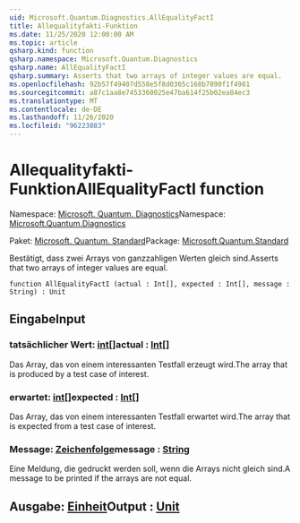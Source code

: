 ```yaml
---
uid: Microsoft.Quantum.Diagnostics.AllEqualityFactI
title: Allequalityfakti-Funktion
ms.date: 11/25/2020 12:00:00 AM
ms.topic: article
qsharp.kind: function
qsharp.namespace: Microsoft.Quantum.Diagnostics
qsharp.name: AllEqualityFactI
qsharp.summary: Asserts that two arrays of integer values are equal.
ms.openlocfilehash: 92b57f49407d558e5f8d0365c168b7890f1f4981
ms.sourcegitcommit: a87c1aa8e7453360025e47ba614f25b02ea84ec3
ms.translationtype: MT
ms.contentlocale: de-DE
ms.lasthandoff: 11/26/2020
ms.locfileid: "96223883"
---
```

# <a name="allequalityfacti-function"></a><span data-ttu-id="e2a89-102">Allequalityfakti-Funktion</span><span class="sxs-lookup"><span data-stu-id="e2a89-102">AllEqualityFactI function</span></span>

<span data-ttu-id="e2a89-103">Namespace: [Microsoft. Quantum. Diagnostics](xref:Microsoft.Quantum.Diagnostics)</span><span class="sxs-lookup"><span data-stu-id="e2a89-103">Namespace: [Microsoft.Quantum.Diagnostics](xref:Microsoft.Quantum.Diagnostics)</span></span>

<span data-ttu-id="e2a89-104">Paket: [Microsoft. Quantum. Standard](https://nuget.org/packages/Microsoft.Quantum.Standard)</span><span class="sxs-lookup"><span data-stu-id="e2a89-104">Package: [Microsoft.Quantum.Standard](https://nuget.org/packages/Microsoft.Quantum.Standard)</span></span>


<span data-ttu-id="e2a89-105">Bestätigt, dass zwei Arrays von ganzzahligen Werten gleich sind.</span><span class="sxs-lookup"><span data-stu-id="e2a89-105">Asserts that two arrays of integer values are equal.</span></span>

```qsharp
function AllEqualityFactI (actual : Int[], expected : Int[], message : String) : Unit
```


## <a name="input"></a><span data-ttu-id="e2a89-106">Eingabe</span><span class="sxs-lookup"><span data-stu-id="e2a89-106">Input</span></span>

### <a name="actual--int"></a><span data-ttu-id="e2a89-107">tatsächlicher Wert: [int](xref:microsoft.quantum.lang-ref.int)[]</span><span class="sxs-lookup"><span data-stu-id="e2a89-107">actual : [Int](xref:microsoft.quantum.lang-ref.int)[]</span></span>

<span data-ttu-id="e2a89-108">Das Array, das von einem interessanten Testfall erzeugt wird.</span><span class="sxs-lookup"><span data-stu-id="e2a89-108">The array that is produced by a test case of interest.</span></span>


### <a name="expected--int"></a><span data-ttu-id="e2a89-109">erwartet: [int](xref:microsoft.quantum.lang-ref.int)[]</span><span class="sxs-lookup"><span data-stu-id="e2a89-109">expected : [Int](xref:microsoft.quantum.lang-ref.int)[]</span></span>

<span data-ttu-id="e2a89-110">Das Array, das von einem interessanten Testfall erwartet wird.</span><span class="sxs-lookup"><span data-stu-id="e2a89-110">The array that is expected from a test case of interest.</span></span>


### <a name="message--string"></a><span data-ttu-id="e2a89-111">Message: [Zeichenfolge](xref:microsoft.quantum.lang-ref.string)</span><span class="sxs-lookup"><span data-stu-id="e2a89-111">message : [String](xref:microsoft.quantum.lang-ref.string)</span></span>

<span data-ttu-id="e2a89-112">Eine Meldung, die gedruckt werden soll, wenn die Arrays nicht gleich sind.</span><span class="sxs-lookup"><span data-stu-id="e2a89-112">A message to be printed if the arrays are not equal.</span></span>



## <a name="output--unit"></a><span data-ttu-id="e2a89-113">Ausgabe: [Einheit](xref:microsoft.quantum.lang-ref.unit)</span><span class="sxs-lookup"><span data-stu-id="e2a89-113">Output : [Unit](xref:microsoft.quantum.lang-ref.unit)</span></span>

